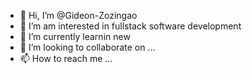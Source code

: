 - 👋 Hi, I’m @Gideon-Zozingao
- 👀 I’m am interested in fullstack software development
- 🌱 I’m currently learnin new
- 💞️ I’m looking to collaborate on ...
- 📫 How to reach me ...

<!---
Gideon-Zozingao/Gideon-Zozingao is a ✨ special ✨ repository because its `README.md` (this file) appears on your GitHub profile.
You can click the Preview link to take a look at your changes.
--->
